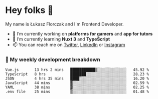 # Hey folks 👋

My name is Łukasz Florczak and I'm Frontend Developer. 

- 🔭 I’m currently working on **platforms for gamers** and **app for tutors**
- 🌱 I’m currently learning **Nuxt 3** and **TypeScript**
- 📫 You can reach me on [Twitter](https://twitter.com/lukaszflorczak), [LinkedIn](https://pl.linkedin.com/in/lukasz-florczak) or [Instagram](https://instagram.com/lukaszflorczak)


### 🧮 My weekly development breakdown

<!--START_SECTION:waka-->

```text
Vue.js       13 hrs 2 mins   ███████████▒░░░░░░░░░░░░░   45.92 %
TypeScript   8 hrs           ███████░░░░░░░░░░░░░░░░░░   28.23 %
JSON         4 hrs 35 mins   ████░░░░░░░░░░░░░░░░░░░░░   16.20 %
JavaScript   44 mins         ▓░░░░░░░░░░░░░░░░░░░░░░░░   02.59 %
YAML         38 mins         ▓░░░░░░░░░░░░░░░░░░░░░░░░   02.25 %
.env file    25 mins         ▒░░░░░░░░░░░░░░░░░░░░░░░░   01.48 %
```

<!--END_SECTION:waka-->

<!--
**lukaszflorczak/lukaszflorczak** is a ✨ _special_ ✨ repository because its `README.md` (this file) appears on your GitHub profile.

Here are some ideas to get you started:

- 🔭 I’m currently working on ...
- 🌱 I’m currently learning ...
- 👯 I’m looking to collaborate on ...
- 🤔 I’m looking for help with ...
- 💬 Ask me about ...
- 📫 How to reach me: ...
- 😄 Pronouns: ...
- ⚡ Fun fact: ...
-->
